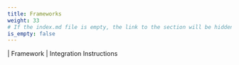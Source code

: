 ```yaml
---
title: Frameworks 
weight: 33
# If the index.md file is empty, the link to the section will be hidden from the sidebar
is_empty: false
---
```



| Framework | Integration Instructions 